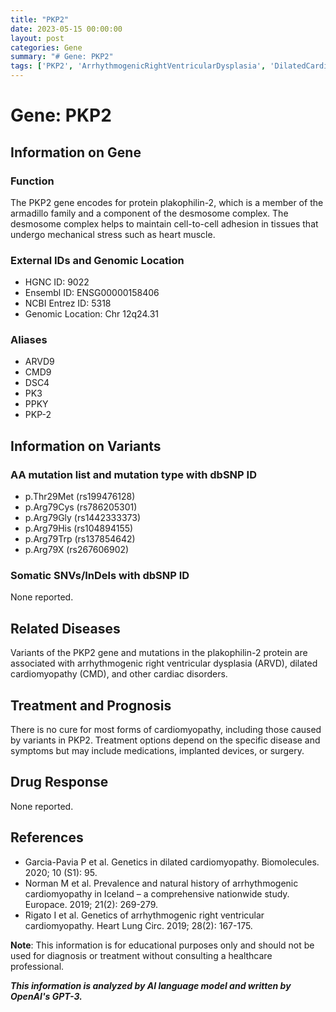 ```yaml
---
title: "PKP2"
date: 2023-05-15 00:00:00
layout: post
categories: Gene
summary: "# Gene: PKP2"
tags: ['PKP2', 'ArrhythmogenicRightVentricularDysplasia', 'DilatedCardiomyopathy', 'DesmosomeComplex', 'GeneticVariants', 'CardiacDisorders', 'TreatmentOptions', 'HealthcareProfessional']
---
```


# Gene: PKP2

## Information on Gene

### Function
The PKP2 gene encodes for protein plakophilin-2, which is a member of the armadillo family and a component of the desmosome complex. The desmosome complex helps to maintain cell-to-cell adhesion in tissues that undergo mechanical stress such as heart muscle.

### External IDs and Genomic Location
- HGNC ID: 9022
- Ensembl ID: ENSG00000158406
- NCBI Entrez ID: 5318
- Genomic Location: Chr 12q24.31

### Aliases
- ARVD9
- CMD9
- DSC4
- PK3
- PPKY
- PKP-2

## Information on Variants

### AA mutation list and mutation type with dbSNP ID
- p.Thr29Met (rs199476128)
- p.Arg79Cys (rs786205301)
- p.Arg79Gly (rs1442333373)
- p.Arg79His (rs104894155)
- p.Arg79Trp (rs137854642)
- p.Arg79X (rs267606902)

### Somatic SNVs/InDels with dbSNP ID
None reported.

## Related Diseases
Variants of the PKP2 gene and mutations in the plakophilin-2 protein are associated with arrhythmogenic right ventricular dysplasia (ARVD), dilated cardiomyopathy (CMD), and other cardiac disorders.

## Treatment and Prognosis
There is no cure for most forms of cardiomyopathy, including those caused by variants in PKP2. Treatment options depend on the specific disease and symptoms but may include medications, implanted devices, or surgery.

## Drug Response
None reported.

## References
- Garcia-Pavia P et al. Genetics in dilated cardiomyopathy. Biomolecules. 2020; 10 (S1): 95.
- Norman M et al. Prevalence and natural history of arrhythmogenic cardiomyopathy in Iceland – a comprehensive nationwide study. Europace. 2019; 21(2): 269-279.
- Rigato I et al. Genetics of arrhythmogenic right ventricular cardiomyopathy. Heart Lung Circ. 2019; 28(2): 167-175.

**Note**: This information is for educational purposes only and should not be used for diagnosis or treatment without consulting a healthcare professional.

**_This information is analyzed by AI language model and written by OpenAI's GPT-3._**